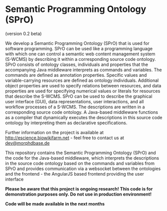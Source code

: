 # Semantic Programming Ontology (SPrO)
(version 0.2 beta)

We develop a Semantic Programming Ontology (SPrO) that is used for software programming. SPrO can be used like a programming language with which one can control a semantic web content management system (S-WCMS) by describing it within a corresponding source code ontology. SPrO consists of ontology classes, individuals and properties that the accompanying Java middleware interprets as commands and variables. The commands are defined as annotation properties. Specific values and variable-carrying resources are defined as ontology individuals. Additional object properties are used to specify relations between resources, and data properties are used for specifying numerical values or literals for resources that describe the S-WCMS. SPrO can be used to describe the graphical user interface (GUI), data representations, user interactions, and all workflow processes of a S-WCMS. The descriptions are written in a corresponding source code ontology. A Java-based middleware functions as a compiler that dynamically executes the descriptions in this source code ontology by interpreting them as declarative specifications. 

Further information on the project is available at http://escience.biowikifarm.net - feel free to contact us at 
dev@morphdbase.de

This repository contains the Semantic Programming Ontology (SPrO) and the code for the Java-based middleware, which 
interprets the descriptions in the source code ontology based on the commands and variables from SPrO and provides 
communication via a websocket between the ontologies and the frontend - the AngularJS based frontend providing the 
user interface

**Please be aware that this project is ongoing research! This code is for demonstration purposes only. Do not use
 in production environment!**
 
 **Code will be made available in the next months**
  

